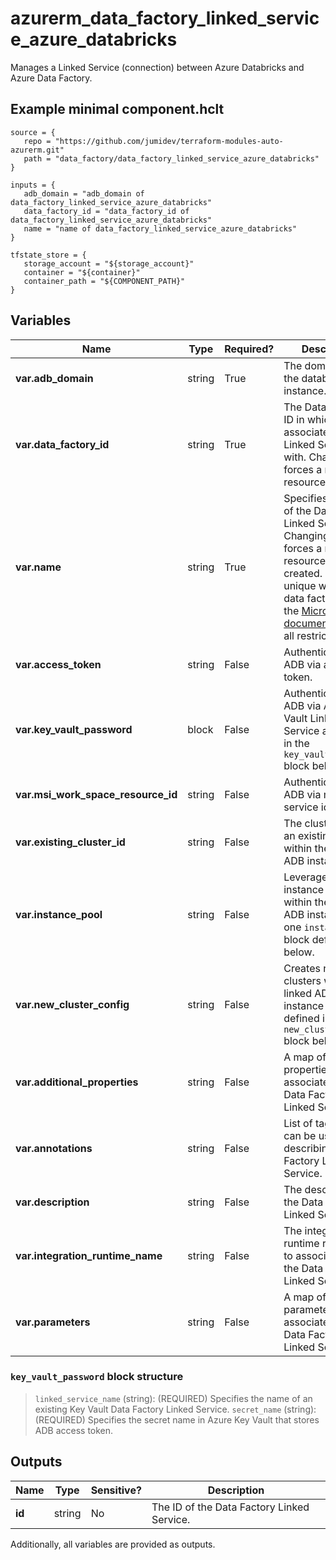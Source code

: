 # azurerm_data_factory_linked_service_azure_databricks

Manages a Linked Service (connection) between Azure Databricks and Azure Data Factory.

## Example minimal component.hclt

```hcl
source = {
   repo = "https://github.com/jumidev/terraform-modules-auto-azurerm.git" 
   path = "data_factory/data_factory_linked_service_azure_databricks" 
}

inputs = {
   adb_domain = "adb_domain of data_factory_linked_service_azure_databricks" 
   data_factory_id = "data_factory_id of data_factory_linked_service_azure_databricks" 
   name = "name of data_factory_linked_service_azure_databricks" 
}

tfstate_store = {
   storage_account = "${storage_account}" 
   container = "${container}" 
   container_path = "${COMPONENT_PATH}" 
}

```

## Variables

| Name | Type | Required? |  Description |
| ---- | ---- | --------- |  ----------- |
| **var.adb_domain** | string | True | The domain URL of the databricks instance. | 
| **var.data_factory_id** | string | True | The Data Factory ID in which to associate the Linked Service with. Changing this forces a new resource. | 
| **var.name** | string | True | Specifies the name of the Data Factory Linked Service. Changing this forces a new resource to be created. Must be unique within a data factory. See the [Microsoft documentation](https://docs.microsoft.com/azure/data-factory/naming-rules) for all restrictions. | 
| **var.access_token** | string | False | Authenticate to ADB via an access token. | 
| **var.key_vault_password** | block | False | Authenticate to ADB via Azure Key Vault Linked Service as defined in the `key_vault_password` block below. | 
| **var.msi_work_space_resource_id** | string | False | Authenticate to ADB via managed service identity. | 
| **var.existing_cluster_id** | string | False | The cluster_id of an existing cluster within the linked ADB instance. | 
| **var.instance_pool** | string | False | Leverages an instance pool within the linked ADB instance as one `instance_pool` block defined below. | 
| **var.new_cluster_config** | string | False | Creates new clusters within the linked ADB instance as defined in the `new_cluster_config` block below. | 
| **var.additional_properties** | string | False | A map of additional properties to associate with the Data Factory Linked Service. | 
| **var.annotations** | string | False | List of tags that can be used for describing the Data Factory Linked Service. | 
| **var.description** | string | False | The description for the Data Factory Linked Service. | 
| **var.integration_runtime_name** | string | False | The integration runtime reference to associate with the Data Factory Linked Service. | 
| **var.parameters** | string | False | A map of parameters to associate with the Data Factory Linked Service. | 

### `key_vault_password` block structure

> `linked_service_name` (string): (REQUIRED) Specifies the name of an existing Key Vault Data Factory Linked Service.
> `secret_name` (string): (REQUIRED) Specifies the secret name in Azure Key Vault that stores ADB access token.



## Outputs

| Name | Type | Sensitive? | Description |
| ---- | ---- | --------- | --------- |
| **id** | string | No  | The ID of the Data Factory Linked Service. | 

Additionally, all variables are provided as outputs.
